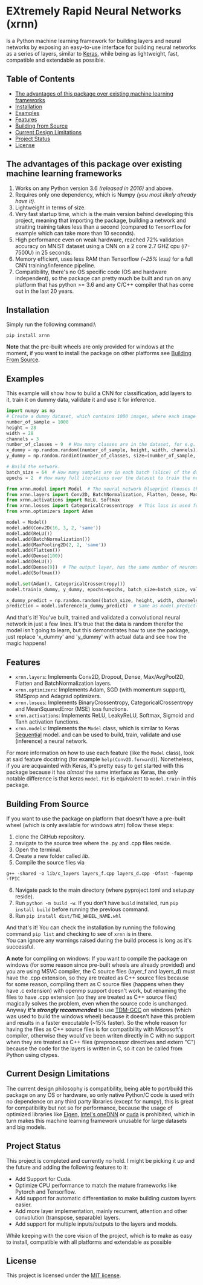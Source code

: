 EXtremely Rapid Neural Networks (xrnn)
======================================
Is a Python machine learning framework for building layers and neural networks
by exposing an easy-to-use interface for building neural networks as a series of layers, similar to
[Keras](https://keras.io/getting_started/), while being as lightweight, fast, compatible and extendable as possible.


Table of Contents
-----------------
* [The advantages of this package over existing machine learning frameworks](#the-advantages-of-this-package-over-existing-machine-learning-frameworks)
* [Installation](#installation)
* [Examples](#examples)
* [Features](#features)
* [Building from Source](#building-from-source)
* [Current Design Limitations](#current-design-limitations)
* [Project Status](#project-status)
* [License](#license)


The advantages of this package over existing machine learning frameworks
------------------------------------------------------------------------
1. Works on any Python version 3.6 _(released in 2016)_ and above.
2. Requires only one dependency, which is Numpy _(you most likely already have it)_.
3. Lightweight in terms of size.
4. Very fast startup time, which is the main version behind developing this project, meaning that importing the package, 
   building a network and straiting training takes less than a second (compared to `Tensorflow` for example which can take more than 10 seconds).
5. High performance even on weak hardware, reached 72% validation accuracy on MNIST dataset using a CNN on a 2 core 2.7 GHZ cpu (i7-7500U) in 25 seconds.
6. Memory efficient, uses less RAM than Tensorflow _(~25% less)_ for a full CNN training/inference pipeline.
7. Compatibility, there's no OS specific code (OS and hardware independent), so the package can pretty much be built and run on any platform that has python >= 3.6 and any C/C++ compiler that has come out in the last 20 years.


Installation
------------
Simply run the following command:\
```
pip install xrnn
```

**Note** that the pre-built wheels are only provided for windows at the moment, if you want to install the package on other platforms
see [Building From Source](#building-from-source).


Examples
--------
This example will show how to build a CNN for classification, add layers to it, train it on dummy data, validate it and
use it for inference.
```python
import numpy as np
# Create a dummy dataset, which contains 1000 images, where each image is 28 pixels in height and width and has 3 channels.
number_of_sample = 1000
height = 28
width = 28
channels = 3
number_of_classes = 9  # How many classes are in the dataset, for e.g. cat, car, dog, etc.
x_dummy = np.random.random((number_of_sample, height, width, channels))
y_dummy = np.random.randint(number_of_classes, size=(number_of_sample, ))

# Build the network.
batch_size = 64  # How many samples are in each batch (slice) of the data.
epochs = 2  # How many full iterations over the dataset to train the network for.

from xrnn.model import Model  # The neural network blueprint (houses the layers)
from xrnn.layers import Conv2D, BatchNormalization, Flatten, Dense, MaxPooling2D
from xrnn.activations import ReLU, Softmax
from xrnn.losses import CategoricalCrossentropy  # This loss is used for classification problems.
from xrnn.optimizers import Adam

model = Model()
model.add(Conv2D(16, 3, 2, 'same'))
model.add(ReLU())
model.add(BatchNormalization())
model.add(MaxPooling2D(2, 2, 'same'))
model.add(Flatten())
model.add(Dense(100))
model.add(ReLU())
model.add(Dense(9))  # The output layer, has the same number of neurons as the number of unique classes in the dataset.
model.add(Softmax())

model.set(Adam(), CategoricalCrossentropy())
model.train(x_dummy, y_dummy, epochs=epochs, batch_size=batch_size, validation_split=0.1)  # Use 10% of the data for validation.

x_dummy_predict = np.random.random((batch_size, height, width, channels))
prediction = model.inference(x_dummy_predict)  # Same as model.predict(x_dummy_predict).
```
And that's it! You've built, trained and validated a convolutional neural network in just a few lines. It's true that the data is random
therefor the model isn't going to learn, but this demonstrates how to use the package, just replace 'x_dummy' and 'y_dummy' with
actual data and see how the magic happens!


Features
--------
- `xrnn.layers`: Implements Conv2D, Dropout, Dense, Max/AvgPool2D, Flatten and BatchNormalization layers.
- `xrnn.optimizers`: Implements Adam, SGD (with momentum support), RMSprop and Adagrad optimizers.
- `xrnn.losees`: Implements BinaryCrossentropy, CategoricalCrossentropy and MeanSquaredError (MSE) loss functions.
- `xrnn.activations`: Implements ReLU, LeakyReLU, Softmax, Sigmoid and Tanh activation functions.
- `xrnn.models`: Implements the `Model` class, which is similar to Keras [Sequential](https://keras.io/guides/sequential_model/) model.
  and can be used to build, train, validate and use (inference) a neural network.

For more information on how to use each feature (like the `Model` class), look at said feature docstring (for example `help(Conv2D.forward)`).
Nonetheless, if you are acquainted with Keras, it's pretty easy to get started with this package because it has _almost_
the same interface as Keras, the only notable difference is that keras `model.fit` is equivalent to `model.train` in this package.


Building From Source
--------------------
If you want to use the package on platform that doesn't have a pre-built wheel (which is only available for windows atm) follow these steps:

1. clone the GitHub repository.
2. navigate to the source tree where the .py and .cpp files reside.
3. Open the terminal.
4. Create a new folder called _lib_.
5. Compile the source files via
```
g++ -shared -o lib/c_layers layers_f.cpp layers_d.cpp -Ofast -fopenmp -fPIC
```
6. Navigate pack to the main directory (where pyproject.toml and setup.py reside).
7. Run `python -m build -w`. If you don't have `build` installed, run `pip install build` before running the previous command.
8. Run `pip install dist/THE_WHEEL_NAME.whl`

And that's it! You can check the installation by running the following command `pip list` and checking to see of `xrnn` is in there.\
You can ignore any warnings raised during the build process is long as it's successful.

**A note** for compiling on windows: If you want to compile the package on windows (for some reason since pre-built wheels are already provided)
and you are using MSVC compiler, the C source files (layer_f and layers_d) must have the .cpp extension, so they are treated as C++ source files
because for some reason, compiling them as C source files (happens when they have .c extension) with openmp support doesn't work, but renaming the
files to have .cpp extension (so they are treated as C++ source files) magically solves the problem, even when the source code is unchanged.
Anyway **_it's strongly recommended_** to use [TDM-GCC](https://jmeubank.github.io/tdm-gcc/) on windows (which was used to build the windows wheel) because it doesn't have this problem and results
in a faster executable (~15% faster). So the whole reason for having the files as C++ source files is for compatibility with Microsoft's compiler,
otherwise they would've been writen directly in C with no support when they are treated as C++ files (preprocessor directives and extern "C") because
the code for the layers is written in C, so it can be called from Python using ctypes.


Current Design Limitations
--------------------------
The current design philosophy is compatibility, being able to port/build this package on any OS or hardware, so only
native Python/C code is used with no dependence on any third party libraries (except for numpy), this is great for
compatibility but not so for performance, because the usage of optimized libraries like [Eigen](https://eigen.tuxfamily.org/dox/GettingStarted.html),
[Intel's oneDNN](https://github.com/oneapi-src/oneDNN) or [cuda](https://developer.nvidia.com/blog/even-easier-introduction-cuda/)
is prohibited, which in turn makes this machine learning framework unusable for large datasets and big models.


Project Status
--------------
This project is completed and currently no hold. I might be picking it up and the future and adding the following features to it:
- Add Support for Cuda.
- Optimize CPU performance to match the mature frameworks like Pytorch and Tensorflow.
- Add support for automatic differentiation to make building custom layers easier.
- Add more layer implementation, mainly recurrent, attention and other convolution (transpose, separable) layers.
- Add support for multiple inputs/outputs to the layers and models.

While keeping with the core vision of the project, which is to make as easy to install, compatible with all platforms and extendable as possible

License
-------
This project is licensed under the [MIT license](LICENSE).

